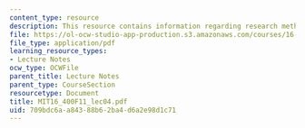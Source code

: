 ```yaml
---
content_type: resource
description: This resource contains information regarding research methods I.
file: https://ol-ocw-studio-app-production.s3.amazonaws.com/courses/16-400-human-factors-engineering-fall-2011/709bdc6aa84388b62ba4d6a2e98d1c71_MIT16_400F11_lec04.pdf
file_type: application/pdf
learning_resource_types:
- Lecture Notes
ocw_type: OCWFile
parent_title: Lecture Notes
parent_type: CourseSection
resourcetype: Document
title: MIT16_400F11_lec04.pdf
uid: 709bdc6a-a843-88b6-2ba4-d6a2e98d1c71
---
```

